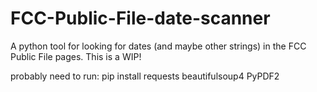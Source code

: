 # FCC-Public-File-date-scanner
A python tool for looking for dates (and maybe other strings) in the FCC Public File pages.  This is a WIP!

probably need to run: pip install requests beautifulsoup4 PyPDF2
